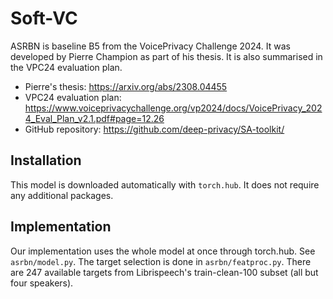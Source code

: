 # Soft-VC

ASRBN is baseline B5 from the VoicePrivacy Challenge 2024. It was developed by Pierre Champion as part of his thesis. It is also summarised in the VPC24 evaluation plan.

- Pierre's thesis: <https://arxiv.org/abs/2308.04455>
- VPC24 evaluation plan: <https://www.voiceprivacychallenge.org/vp2024/docs/VoicePrivacy_2024_Eval_Plan_v2.1.pdf#page=12.26>
- GitHub repository: <https://github.com/deep-privacy/SA-toolkit/>

## Installation

This model is downloaded automatically with `torch.hub`. It does not require any additional packages.

## Implementation

Our implementation uses the whole model at once through torch.hub. See `asrbn/model.py`. The target selection is done in `asrbn/featproc.py`. There are 247 available targets from Librispeech's train-clean-100 subset (all but four speakers).
